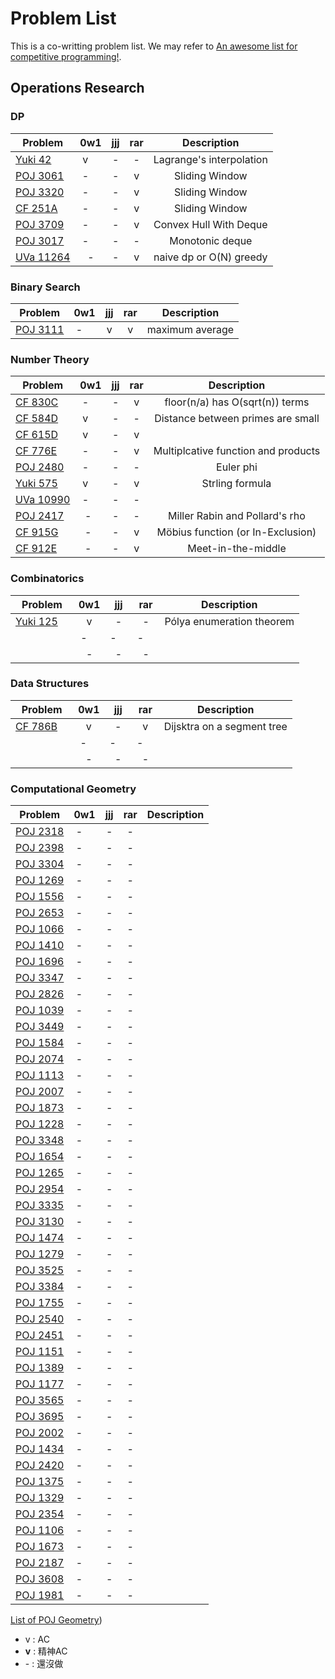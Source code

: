 # Problem List

This is a co-writting problem list. We may refer to [An awesome list for competitive programming!](https://github.com/lnishan/awesome-competitive-programming).

## Operations Research
### DP
| Problem                                    | 0w1    | jjj    | rar    | Description                         |
| ------------------------------------------ |:------:|:------:|:------:|:-----------------------------------:|
| [Yuki 42](https://goo.gl/LuHy7W)           | v      | -      | -      | Lagrange's interpolation            |
| [POJ 3061](https://goo.gl/C5dVkb)          | -      | -      | v      | Sliding Window                      |
| [POJ 3320](https://goo.gl/Nt7TzJ)          | -      | -      | v      | Sliding Window                      |
| [CF 251A](https://goo.gl/FUmQhu)           | -      | -      | v      | Sliding Window                      |
| [POJ 3709](https://goo.gl/c48oQr)          | -      | -      | v      | Convex Hull With Deque              |
| [POJ 3017](https://goo.gl/5nDgqG)          | -      | -      | -      | Monotonic deque                     |
| [UVa 11264](https://goo.gl/tqsFPN)         | -      | -      | v      | naive dp or O(N) greedy             |

### Binary Search
| Problem                                    | 0w1    | jjj    | rar    | Description                         |
| ------------------------------------------ |:------:|:------:|:------:|:-----------------------------------:|
| [POJ 3111](http://poj.org/problem?id=3111) | -      | v      | v      | maximum average                     |

### Number Theory
| Problem                                    | 0w1    | jjj    | rar    | Description                         |
| ------------------------------------------ |:------:|:------:|:------:|:-----------------------------------:|
| [CF 830C](https://goo.gl/7yDpCN)           | -      | -      | v      | floor(n/a) has O(sqrt(n)) terms     |
| [CF 584D](https://goo.gl/t9Yvkr)           | v      | -      | -      | Distance between primes are small   |
| [CF 615D](https://goo.gl/dGTX2L)           | v      | -      | v      |                                     |
| [CF 776E](https://goo.gl/CiN5P6)           | -      | -      | v      | Multiplcative function and products |
| [POJ 2480](https://goo.gl/YVWxhb)          | -      | -      | -      | Euler phi                           |
| [Yuki 575](https://goo.gl/1Tpvkf)          | v      | -      | v      | Strling formula                     |
| [UVa 10990](https://goo.gl/zX3RGg)         | -      | -      | -      |                                     |
| [POJ 2417](https://goo.gl/upYkQ5)          | -      | -      | -      | Miller Rabin and Pollard's rho      |
| [CF 915G](https://goo.gl/nkppcH)           | -      | -      | v      | Möbius function (or In-Exclusion)   |
| [CF 912E](https://goo.gl/DNtvmv)           | -      | -      | v      | Meet-in-the-middle                  |


### Combinatorics
| Problem                                    | 0w1    | jjj    | rar    | Description                         |
| ------------------------------------------ |:------:|:------:|:------:|:-----------------------------------:|
| [Yuki 125](https://goo.gl/Cf8mVc)          | v      | -      | -      | Pólya enumeration theorem           |
|                                            | -      | -      | -      |                                     |
|                                            | -      | -      | -      |                                     |

### Data Structures
| Problem                                    | 0w1    | jjj    | rar    | Description                         |
| ------------------------------------------ |:------:|:------:|:------:|:-----------------------------------:|
| [CF 786B](https://goo.gl/UutvLT)           | v      | -      | v      | Dijsktra on a segment tree          |
|                                            | -      | -      | -      |                                     |
|                                            | -      | -      | -      |                                     |

### Computational Geometry
| Problem                                    | 0w1    | jjj    | rar    | Description                         |
| ------------------------------------------ |:------:|:------:|:------:|:-----------------------------------:|
| [POJ 2318](poj.org/problem?id=2318)        | -      | -      | -      |                                     |
| [POJ 2398](poj.org/problem?id=2398)        | -      | -      | -      |                                     |
| [POJ 3304](poj.org/problem?id=3304)        | -      | -      | -      |                                     |
| [POJ 1269](poj.org/problem?id=1269)        | -      | -      | -      |                                     |
| [POJ 1556](poj.org/problem?id=1556)        | -      | -      | -      |                                     |
| [POJ 2653](poj.org/problem?id=2653)        | -      | -      | -      |                                     |
| [POJ 1066](poj.org/problem?id=1066)        | -      | -      | -      |                                     |
| [POJ 1410](poj.org/problem?id=1410)        | -      | -      | -      |                                     |
| [POJ 1696](poj.org/problem?id=1696)        | -      | -      | -      |                                     |
| [POJ 3347](poj.org/problem?id=3347)        | -      | -      | -      |                                     |
| [POJ 2826](poj.org/problem?id=2826)        | -      | -      | -      |                                     |
| [POJ 1039](poj.org/problem?id=1039)        | -      | -      | -      |                                     |
| [POJ 3449](poj.org/problem?id=3449)        | -      | -      | -      |                                     |
| [POJ 1584](poj.org/problem?id=1584)        | -      | -      | -      |                                     |
| [POJ 2074](poj.org/problem?id=2074)        | -      | -      | -      |                                     |
| [POJ 1113](poj.org/problem?id=1113)        | -      | -      | -      |                                     |
| [POJ 2007](poj.org/problem?id=2007)        | -      | -      | -      | 
| [POJ 1873](poj.org/problem?id=1873)        | -      | -      | -      |                                     |
| [POJ 1228](poj.org/problem?id=1228)        | -      | -      | -      |                                     |
| [POJ 3348](poj.org/problem?id=3348)        | -      | -      | -      |                                     |
| [POJ 1654](poj.org/problem?id=1654)        | -      | -      | -      |                                     |
| [POJ 1265](poj.org/problem?id=1265)        | -      | -      | -      |                                     |
| [POJ 2954](poj.org/problem?id=2954)        | -      | -      | -      |                                     |
| [POJ 3335](poj.org/problem?id=3335)        | -      | -      | -      |                                     |
| [POJ 3130](poj.org/problem?id=3130)        | -      | -      | -      |                                     |
| [POJ 1474](poj.org/problem?id=1474)        | -      | -      | -      |                                     |
| [POJ 1279](poj.org/problem?id=1279)        | -      | -      | -      |                                     |
| [POJ 3525](poj.org/problem?id=3525)        | -      | -      | -      |                                     |
| [POJ 3384](poj.org/problem?id=3384)        | -      | -      | -      |                                     |
| [POJ 1755](poj.org/problem?id=1755)        | -      | -      | -      |                                     |
| [POJ 2540](poj.org/problem?id=2540)        | -      | -      | -      |                                     |
| [POJ 2451](poj.org/problem?id=2451)        | -      | -      | -      |                                     |
| [POJ 1151](poj.org/problem?id=1151)        | -      | -      | -      |                                     |
| [POJ 1389](poj.org/problem?id=1389)        | -      | -      | -      |                                     |
| [POJ 1177](poj.org/problem?id=1177)        | -      | -      | -      |                                     |
| [POJ 3565](poj.org/problem?id=3565)        | -      | -      | -      |                                     |
| [POJ 3695](poj.org/problem?id=3695)        | -      | -      | -      |                                     |
| [POJ 2002](poj.org/problem?id=2002)        | -      | -      | -      |                                     |
| [POJ 1434](poj.org/problem?id=1434)        | -      | -      | -      |                                     |
| [POJ 2420](poj.org/problem?id=2420)        | -      | -      | -      |                                     |
| [POJ 1375](poj.org/problem?id=1375)        | -      | -      | -      |                                     |
| [POJ 1329](poj.org/problem?id=1329)        | -      | -      | -      |                                     |
| [POJ 2354](poj.org/problem?id=2354)        | -      | -      | -      |                                     |
| [POJ 1106](poj.org/problem?id=1106)        | -      | -      | -      |                                     |
| [POJ 1673](poj.org/problem?id=1673)        | -      | -      | -      |                                     |
| [POJ 2187](poj.org/problem?id=2187)        | -      | -      | -      |                                     |
| [POJ 3608](poj.org/problem?id=3608)        | -      | -      | -      |                                     |
| [POJ 1981](poj.org/problem?id=1981)        | -      | -      | -      |                                     |
[List of POJ Geometry](http://blog.csdn.net/bat67/article/details/72330689))

<!-- google URL Shortener : https://goo.gl -->

- v : AC
- **v** : 精神AC
- \- : 還沒做
